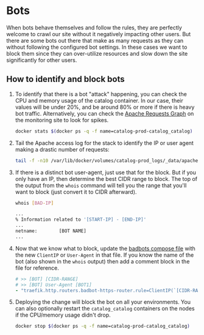 # Bots

When bots behave themselves and follow the rules, they are perfectly welcome to
crawl our site without it negatively impacting other users. But there are some
bots out there that make as many requests as they can without following the
configured bot settings. In these cases we want to block them since they can
over-utilize resources and slow down the site significantly for other users.

## How to identify and block bots

<!-- markdownlint-disable MD031 MD013 -->
1. To identify that there is a bot "attack" happening, you can check the CPU
   and memory usage of the catalog container. In our case, their values will
   be under 20%, and be around 80% or more if there is heavy bot traffic.
   Alternatively, you can check the
   [Apache Requests Graph](https://catalog.lib.msu.edu/monitoring/graphs/apache_requests/day)
   on the monitoring site to look for spikes.
   ```bash
   docker stats $(docker ps -q -f name=catalog-prod-catalog_catalog)
   ```

2. Tail the Apache access log for the stack to identify the IP or user agent
   making a drastic number of requests:
   ```bash
   tail -f -n10 /var/lib/docker/volumes/catalog-prod_logs/_data/apache/access.log
   ```

3. If there is a distinct bot user-agent, just use that for the block. But
   if you only have an IP, then determine the best CIDR range to block.
   The top of the output from the `whois` command will tell you the range
   that you'll want to block (just convert it to CIDR afterward).
   ```bash
   whois [BAD-IP]
   
   ...
   % Information related to '[START-IP] - [END-IP]'
   ...
   netname:        [BOT NAME]
   ...
   ```

4. Now that we know what to block, update the
   [badbots compose file](https://gitlab.msu.edu/msu-libraries/catalog/catalog-infrastructure/-/blob/main/configure-playbook/roles/core-stacks/files/docker-compose.badbots.yml)
   with the new `ClientIP` or `User-Agent` in that file. If you know the name
   of the bot (also shown in the `whois` output) then add a comment block in
   the file for reference.
   ```yaml
   # >> [BOT] [CIDR-RANGE]
   # >> [BOT] User-Agent [BOT1]
   - "traefik.http.routers.badbot-https-router.rule=ClientIP(`[CIDR-RANGE]`) || ClientIP(`[ANOTHER-CIDR]`) || HeadersRegexp(`User-Agent`, `(?i)([BOT1]|[BOT2])`)"
   ```

5. Deploying the change will block the bot on all your environments.
   You can also optionally restart the `catalog_catalog` containers
   on the nodes if the CPU/memory usage didn't drop.
   ```bash
   docker stop $(docker ps -q -f name=catalog-prod-catalog_catalog)
   ```
<!-- markdownlint-enable MD031 MD013-->
